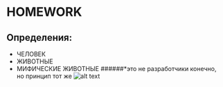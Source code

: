 # HOMEWORK
## Определения:
  * ЧЕЛОВЕК
  * ЖИВОТНЫЕ
  * МИФИЧЕСКИЕ ЖИВОТНЫE
######*это не разработчики конечно, но принцип тот же
![alt text](https://s1.hostingkartinok.com/uploads/images/2014/07/dcd0f6bf3668b44eb026989d10814ffd.png)